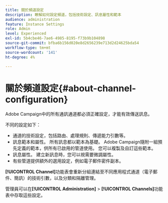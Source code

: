 ```yaml
---
title: 關於頻道設定
description: 瞭解如何設定頻道，包括技術設定、訊息屬性和範本
audience: administration
feature: Instance Settings
role: Admin
level: Experienced
exl-id: 5b4cbe46-7ae6-4985-8195-f73b9b104898
source-git-commit: bfba6b156d020e8d2656239e713d2d24625bda54
workflow-type: tm+mt
source-wordcount: '141'
ht-degree: 4%

---
```


# 關於頻道設定{#about-channel-configuration}

Adobe Campaign中的所有通訊通道都必須正確設定，才能有效傳送訊息。

不同的設定如下：

* 通道的技術設定，包括路由、處理規則、傳遞能力引數等。
* 訊息範本和屬性。 所有訊息都以範本為基礎。 Adobe Campaign隨附一組預先定義的範本，供所有已啟用的管道使用。 您可以複製及自訂這些範本。
* 訊息屬性。 建立新訊息時，您可以視需要微調屬性。
* 有些管道提供額外的選用設定，例如電子郵件密件副本。

**[!UICONTROL Channel]**&#x200B;功能表會重新分組連結至不同應用程式通道（電子郵件、簡訊）的技術引數，以及分類和隔離管理。

管理員可以在&#x200B;**[!UICONTROL Administration]** > **[!UICONTROL Channels]**&#x200B;功能表中存取這些設定。
